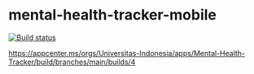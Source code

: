# mental-health-tracker-mobile
[![Build status](https://build.appcenter.ms/v0.1/apps/2394da72-edb9-4d6c-bf46-ff7f848211a3/branches/main/badge)](https://appcenter.ms)

https://appcenter.ms/orgs/Universitas-Indonesia/apps/Mental-Health-Tracker/build/branches/main/builds/4